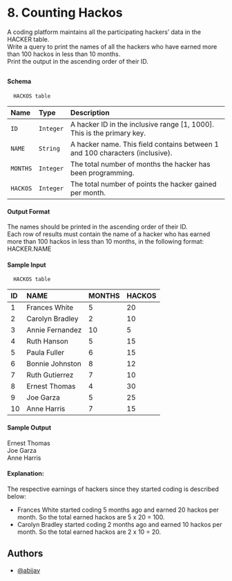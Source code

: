 
# 8. Counting Hackos

A coding platform maintains all the participating hackers’ data in the HACKER table. \
Write a query to print the names of all the hackers who have earned more than 100 hackos in less than 10 months. \
Print the output in the ascending order of their ID.

## 

#### Schema

```http
  HACKOS table
```

| Name | Type     | Description                |
| :-------- | :------- | :------------------------- |
| `ID` | `Integer` | A hacker ID in the inclusive range [1, 1000]. This is the primary key.|
| `NAME` | `String` | A hacker name. This field contains between 1 and 100 characters (inclusive).|
| `MONTHS` | `Integer` | The total number of months the hacker has been programming.|
| `HACKOS` | `Integer` | The total number of points the hacker gained per month.|

#### Output Format
The names should be printed in the ascending order of their ID.\
Each row  of results must contain the name of a hacker who has earned more than 100 hackos in less than 10 months, in the following format:\
HACKER.NAME



#### Sample Input


```http
  HACKOS table
```
| ID | NAME | MONTHS| HACKOS |
| :-------- |  :------------------------- |:------------------------- |:------------------------- |
| 1 |Frances White |5 |20 |
| 2 |Carolyn Bradley |2 |10 |
| 3 |Annie Fernandez |10 |5 |
| 4 |Ruth Hanson |5 |15 |
| 5 |Paula Fuller |6 |15 |
| 6 |Bonnie Johnston |8 |12 |
| 7 |Ruth Gutierrez |7 |10 |
| 8 |Ernest Thomas |4 |30 |
| 9 |Joe Garza |5 |25 |
| 10 |Anne Harris |7 |15 |





#### Sample Output
Ernest Thomas\
Joe Garza\
Anne Harris



#### Explanation:
The respective earnings of hackers since they started coding is described below:
- Frances White started coding 5 months ago and earned 20 hackos per month. So the total earned hackos are 5 x 20 = 100.
- Carolyn Bradley started coding 2 months ago and earned 10 hackos per month. So the total earned hackos are 2 x 10 = 20. 
## Authors

- [@abijay](https://github.com/abi-jay)

